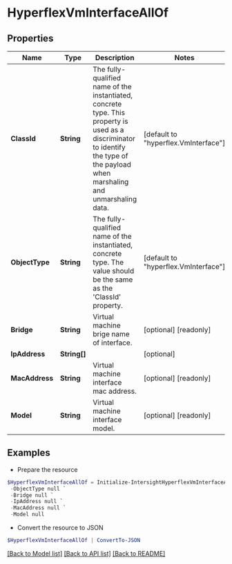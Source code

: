 # HyperflexVmInterfaceAllOf
## Properties

Name | Type | Description | Notes
------------ | ------------- | ------------- | -------------
**ClassId** | **String** | The fully-qualified name of the instantiated, concrete type. This property is used as a discriminator to identify the type of the payload when marshaling and unmarshaling data. | [default to "hyperflex.VmInterface"]
**ObjectType** | **String** | The fully-qualified name of the instantiated, concrete type. The value should be the same as the &#39;ClassId&#39; property. | [default to "hyperflex.VmInterface"]
**Bridge** | **String** | Virtual machine brige name of interface. | [optional] [readonly] 
**IpAddress** | **String[]** |  | [optional] 
**MacAddress** | **String** | Virtual machine interface mac address. | [optional] [readonly] 
**Model** | **String** | Virtual machine interface model. | [optional] [readonly] 

## Examples

- Prepare the resource
```powershell
$HyperflexVmInterfaceAllOf = Initialize-IntersightHyperflexVmInterfaceAllOf  -ClassId null `
 -ObjectType null `
 -Bridge null `
 -IpAddress null `
 -MacAddress null `
 -Model null
```

- Convert the resource to JSON
```powershell
$HyperflexVmInterfaceAllOf | ConvertTo-JSON
```

[[Back to Model list]](../README.md#documentation-for-models) [[Back to API list]](../README.md#documentation-for-api-endpoints) [[Back to README]](../README.md)

